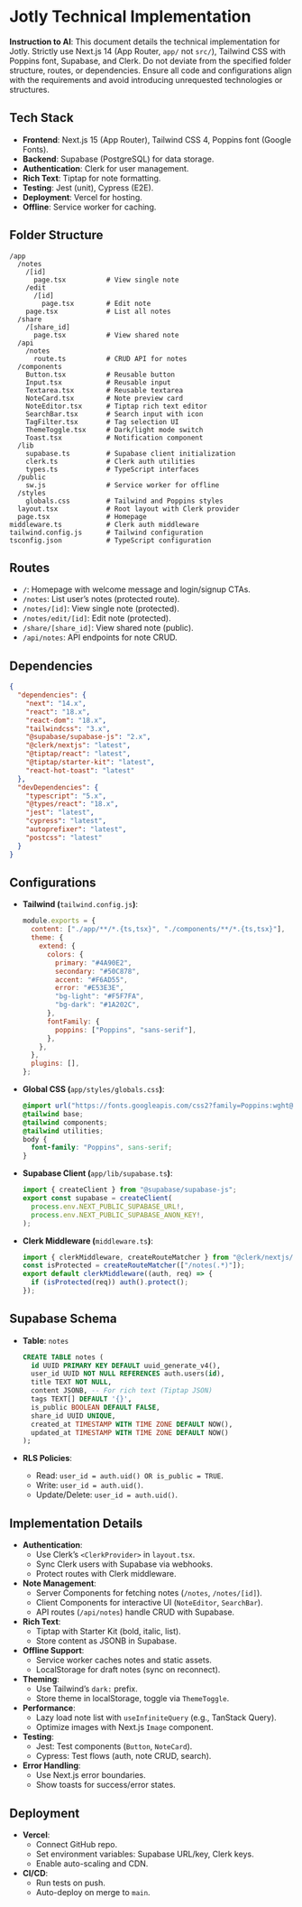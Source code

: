# Jotly Technical Implementation

**Instruction to AI**: This document details the technical implementation for Jotly. Strictly use Next.js 14 (App Router, `app/` not `src/`), Tailwind CSS with Poppins font, Supabase, and Clerk. Do not deviate from the specified folder structure, routes, or dependencies. Ensure all code and configurations align with the requirements and avoid introducing unrequested technologies or structures.

## Tech Stack

- **Frontend**: Next.js 15 (App Router), Tailwind CSS 4, Poppins font (Google Fonts).
- **Backend**: Supabase (PostgreSQL) for data storage.
- **Authentication**: Clerk for user management.
- **Rich Text**: Tiptap for note formatting.
- **Testing**: Jest (unit), Cypress (E2E).
- **Deployment**: Vercel for hosting.
- **Offline**: Service worker for caching.

## Folder Structure

```
/app
  /notes
    /[id]
      page.tsx          # View single note
    /edit
      /[id]
        page.tsx        # Edit note
    page.tsx            # List all notes
  /share
    /[share_id]
      page.tsx          # View shared note
  /api
    /notes
      route.ts          # CRUD API for notes
  /components
    Button.tsx          # Reusable button
    Input.tsx           # Reusable input
    Textarea.tsx        # Reusable textarea
    NoteCard.tsx        # Note preview card
    NoteEditor.tsx      # Tiptap rich text editor
    SearchBar.tsx       # Search input with icon
    TagFilter.tsx       # Tag selection UI
    ThemeToggle.tsx     # Dark/light mode switch
    Toast.tsx           # Notification component
  /lib
    supabase.ts         # Supabase client initialization
    clerk.ts            # Clerk auth utilities
    types.ts            # TypeScript interfaces
  /public
    sw.js               # Service worker for offline
  /styles
    globals.css         # Tailwind and Poppins styles
  layout.tsx            # Root layout with Clerk provider
  page.tsx              # Homepage
middleware.ts           # Clerk auth middleware
tailwind.config.js      # Tailwind configuration
tsconfig.json           # TypeScript configuration
```

## Routes

- `/`: Homepage with welcome message and login/signup CTAs.
- `/notes`: List user’s notes (protected route).
- `/notes/[id]`: View single note (protected).
- `/notes/edit/[id]`: Edit note (protected).
- `/share/[share_id]`: View shared note (public).
- `/api/notes`: API endpoints for note CRUD.

## Dependencies

```json
{
  "dependencies": {
    "next": "14.x",
    "react": "18.x",
    "react-dom": "18.x",
    "tailwindcss": "3.x",
    "@supabase/supabase-js": "2.x",
    "@clerk/nextjs": "latest",
    "@tiptap/react": "latest",
    "@tiptap/starter-kit": "latest",
    "react-hot-toast": "latest"
  },
  "devDependencies": {
    "typescript": "5.x",
    "@types/react": "18.x",
    "jest": "latest",
    "cypress": "latest",
    "autoprefixer": "latest",
    "postcss": "latest"
  }
}
```

## Configurations

- **Tailwind (**`tailwind.config.js`**)**:

  ```js
  module.exports = {
    content: ["./app/**/*.{ts,tsx}", "./components/**/*.{ts,tsx}"],
    theme: {
      extend: {
        colors: {
          primary: "#4A90E2",
          secondary: "#50C878",
          accent: "#F6AD55",
          error: "#E53E3E",
          "bg-light": "#F5F7FA",
          "bg-dark": "#1A202C",
        },
        fontFamily: {
          poppins: ["Poppins", "sans-serif"],
        },
      },
    },
    plugins: [],
  };
  ```

- **Global CSS (**`app/styles/globals.css`**)**:

  ```css
  @import url("https://fonts.googleapis.com/css2?family=Poppins:wght@400;500;700&display=swap");
  @tailwind base;
  @tailwind components;
  @tailwind utilities;
  body {
    font-family: "Poppins", sans-serif;
  }
  ```

- **Supabase Client (**`app/lib/supabase.ts`**)**:

  ```ts
  import { createClient } from "@supabase/supabase-js";
  export const supabase = createClient(
    process.env.NEXT_PUBLIC_SUPABASE_URL!,
    process.env.NEXT_PUBLIC_SUPABASE_ANON_KEY!,
  );
  ```

- **Clerk Middleware (**`middleware.ts`**)**:

  ```ts
  import { clerkMiddleware, createRouteMatcher } from "@clerk/nextjs/server";
  const isProtected = createRouteMatcher(["/notes(.*)"]);
  export default clerkMiddleware((auth, req) => {
    if (isProtected(req)) auth().protect();
  });
  ```

## Supabase Schema

- **Table**: `notes`

  ```sql
  CREATE TABLE notes (
    id UUID PRIMARY KEY DEFAULT uuid_generate_v4(),
    user_id UUID NOT NULL REFERENCES auth.users(id),
    title TEXT NOT NULL,
    content JSONB, -- For rich text (Tiptap JSON)
    tags TEXT[] DEFAULT '{}',
    is_public BOOLEAN DEFAULT FALSE,
    share_id UUID UNIQUE,
    created_at TIMESTAMP WITH TIME ZONE DEFAULT NOW(),
    updated_at TIMESTAMP WITH TIME ZONE DEFAULT NOW()
  );
  ```

- **RLS Policies**:
  - Read: `user_id = auth.uid() OR is_public = TRUE`.
  - Write: `user_id = auth.uid()`.
  - Update/Delete: `user_id = auth.uid()`.

## Implementation Details

- **Authentication**:
  - Use Clerk’s `<ClerkProvider>` in `layout.tsx`.
  - Sync Clerk users with Supabase via webhooks.
  - Protect routes with Clerk middleware.
- **Note Management**:
  - Server Components for fetching notes (`/notes`, `/notes/[id]`).
  - Client Components for interactive UI (`NoteEditor`, `SearchBar`).
  - API routes (`/api/notes`) handle CRUD with Supabase.
- **Rich Text**:
  - Tiptap with Starter Kit (bold, italic, list).
  - Store content as JSONB in Supabase.
- **Offline Support**:
  - Service worker caches notes and static assets.
  - LocalStorage for draft notes (sync on reconnect).
- **Theming**:
  - Use Tailwind’s `dark:` prefix.
  - Store theme in localStorage, toggle via `ThemeToggle`.
- **Performance**:
  - Lazy load note list with `useInfiniteQuery` (e.g., TanStack Query).
  - Optimize images with Next.js `Image` component.
- **Testing**:
  - Jest: Test components (`Button`, `NoteCard`).
  - Cypress: Test flows (auth, note CRUD, search).
- **Error Handling**:
  - Use Next.js error boundaries.
  - Show toasts for success/error states.

## Deployment

- **Vercel**:
  - Connect GitHub repo.
  - Set environment variables: Supabase URL/key, Clerk keys.
  - Enable auto-scaling and CDN.
- **CI/CD**:
  - Run tests on push.
  - Auto-deploy on merge to `main`.
